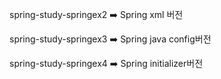 spring-study-springex2   :arrow_right: Spring xml 버전

spring-study-springex3   :arrow_right: Spring java config버전

spring-study-springex4   :arrow_right: Spring initializer버전

